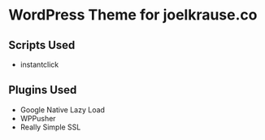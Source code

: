 # WordPress Theme for joelkrause.co

## Scripts Used
- instantclick

## Plugins Used
- Google Native Lazy Load
- WPPusher
- Really Simple SSL
